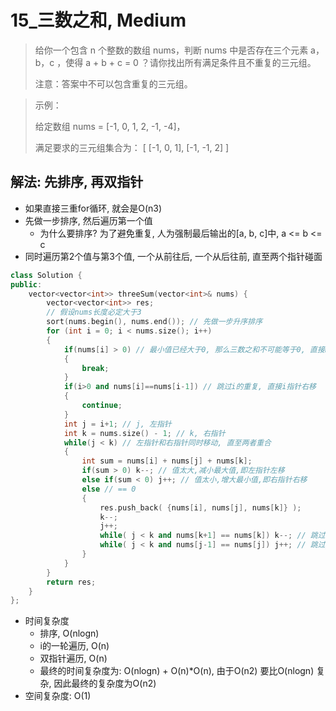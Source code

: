# 15_三数之和, Medium

> 给你一个包含 n 个整数的数组 nums，判断 nums 中是否存在三个元素 a，b，c ，使得 a + b + c = 0 ？请你找出所有满足条件且不重复的三元组。
>
> 注意：答案中不可以包含重复的三元组。

> 示例：
>
> 给定数组 nums = [-1, 0, 1, 2, -1, -4]，
>
> 满足要求的三元组集合为：
> [
>   [-1, 0, 1],
>   [-1, -1, 2]
>   ]


## 解法: 先排序, 再双指针
- 如果直接三重for循环, 就会是O(n3)
- 先做一步排序, 然后遍历第一个值
	- 为什么要排序? 为了避免重复, 人为强制最后输出的[a, b, c]中, a <= b <= c
- 同时遍历第2个值与第3个值, 一个从前往后, 一个从后往前, 直至两个指针碰面
``` cpp
class Solution {
public:
    vector<vector<int>> threeSum(vector<int>& nums) {
        vector<vector<int>> res;
        // 假设nums长度必定大于3
        sort(nums.begin(), nums.end()); // 先做一步升序排序
        for (int i = 0; i < nums.size(); i++)
        {
            if(nums[i] > 0) // 最小值已经大于0, 那么三数之和不可能等于0, 直接break
            {
                break;
            }
            if(i>0 and nums[i]==nums[i-1]) // 跳过i的重复, 直接i指针右移
            {
                continue;
            }
            int j = i+1; // j, 左指针
            int k = nums.size() - 1; // k, 右指针
            while(j < k) // 左指针和右指针同时移动, 直至两者重合
            {
                int sum = nums[i] + nums[j] + nums[k];
                if(sum > 0) k--; // 值太大,减小最大值,即左指针左移
                else if(sum < 0) j++; // 值太小,增大最小值,即右指针右移
                else // == 0
                {
                    res.push_back( {nums[i], nums[j], nums[k]} );
                    k--;
                    j++;
                    while( j < k and nums[k+1] == nums[k]) k--; // 跳过k的重复
                    while( j < k and nums[j-1] == nums[j]) j++; // 跳过j的重复
                }
            }
        }
        return res;
    }
};
```
- 时间复杂度
	- 排序, O(nlogn)
	- i的一轮遍历,  O(n)
	- 双指针遍历, O(n)
	- 最终的时间复杂度为: O(nlogn) + O(n)*O(n), 由于O(n2) 要比O(nlogn) 复杂, 因此最终的复杂度为O(n2)
- 空间复杂度: O(1)  
